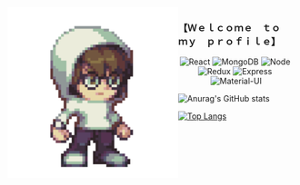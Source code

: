 <img src="/img/aaronriz_idle.gif"  align="left" height="300"/>
<div align="right">
<h3 align="left">【Ｗｅｌｃｏｍｅ　ｔｏ　ｍｙ　ｐｒｏｆｉｌｅ】</h3>
<p align="center"><img src="https://img.shields.io/badge/React-434343?style=for-the-badge&logo=react" alt="React" />&nbsp;<img src="https://img.shields.io/badge/MongoDB-434343?style=for-the-badge&logo=mongodb" alt="MongoDB" />&nbsp;<img src="https://img.shields.io/badge/NodeJS-434343?style=for-the-badge&logo=node-dot-js" alt="Node" />&nbsp;<img src="https://img.shields.io/badge/Redux-434343?style=for-the-badge&logo=redux" alt="Redux" />&nbsp;<img src="https://img.shields.io/badge/Express-434343?style=for-the-badge&logo=express" alt="Express" />&nbsp;<img src="https://img.shields.io/badge/MaterialUI-434343?style=for-the-badge&logo=material-ui" alt="Material-UI" /></p>
</div>

![Anurag's GitHub stats](https://github-readme-stats.vercel.app/api?username=arzhk&count_private=true&theme=synthwave&show_icons=true&hide_border=true&hide=stars,prs,issues,contribs&hide_title=true&hide_rank=true)

[![Top Langs](https://github-readme-stats.vercel.app/api/top-langs/?username=anuraghazra&layout=compact&theme=synthwave&show_icons=true&hide_border=true)](https://github.com/anuraghazra/github-readme-stats)

<!--
**arzhk/arzhk** is a ✨ _special_ ✨ repository because its `README.md` (this file) appears on your GitHub profile.

Here are some ideas to get you started:

- 🔭 I’m currently working on ...
- 🌱 I’m currently learning ...
- 👯 I’m looking to collaborate on ...
- 🤔 I’m looking for help with ...
- 💬 Ask me about ...
- 📫 How to reach me: ...
- 😄 Pronouns: ...
- ⚡ Fun fact: ...
-->
